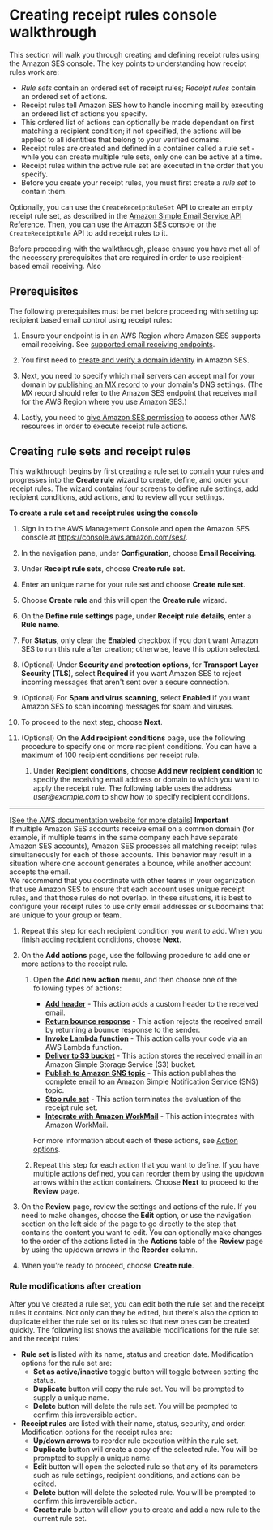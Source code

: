 # Creating receipt rules console walkthrough<a name="receiving-email-receipt-rules-console-walkthrough"></a>

This section will walk you through creating and defining receipt rules using the Amazon SES console\. The key points to understanding how receipt rules work are:
+ *Rule sets* contain an ordered set of receipt rules; *Receipt rules* contain an ordered set of actions\.
+ Receipt rules tell Amazon SES how to handle incoming mail by executing an ordered list of actions you specify\.
+ This ordered list of actions can optionally be made dependant on first matching a recipient condition; if not specified, the actions will be applied to all identities that belong to your verified domains\.
+ Receipt rules are created and defined in a container called a rule set \- while you can create multiple rule sets, only one can be active at a time\.
+ Receipt rules within the active rule set are executed in the order that you specify\.
+ Before you create your receipt rules, you must first create a *rule set* to contain them\.

Optionally, you can use the `CreateReceiptRuleSet` API to create an empty receipt rule set, as described in the [Amazon Simple Email Service API Reference](https://docs.aws.amazon.com/ses/latest/APIReference/API_CreateReceiptRuleSet.html)\. Then, you can use the Amazon SES console or the `CreateReceiptRule` API to add receipt rules to it\.

Before proceeding with the walkthrough, please ensure you have met all of the necessary prerequisites that are required in order to use recipient\-based email receiving\. Also

## Prerequisites<a name="receipt-rules-prerequisites"></a>

The following prerequisites must be met before proceeding with setting up recipient based email control using receipt rules: 

1. Ensure your endpoint is in an AWS Region where Amazon SES supports email receiving\. See [supported email receiving endpoints](regions.md#region-receive-email)\.

1. You first need to [create and verify a domain identity](verify-addresses-and-domains.md) in Amazon SES\.

1. Next, you need to specify which mail servers can accept mail for your domain by [publishing an MX record](receiving-email-mx-record.md) to your domain's DNS settings\. \(The MX record should refer to the Amazon SES endpoint that receives mail for the AWS Region where you use Amazon SES\.\)

1. Lastly, you need to [give Amazon SES permission](receiving-email-permissions.md) to access other AWS resources in order to execute receipt rule actions\.

## Creating rule sets and receipt rules<a name="receipt-rules-create-rule-settings"></a>

This walkthrough begins by first creating a rule set to contain your rules and progresses into the **Create rule** wizard to create, define, and order your receipt rules\. The wizard contains four screens to define rule settings, add recipient conditions, add actions, and to review all your settings\.

**To create a rule set and receipt rules using the console**

1. Sign in to the AWS Management Console and open the Amazon SES console at [https://console\.aws\.amazon\.com/ses/](https://console.aws.amazon.com/ses/)\.

1. In the navigation pane, under **Configuration**, choose **Email Receiving**\.

1. Under **Receipt rule sets**, choose **Create rule set**\.

1. Enter an unique name for your rule set and choose **Create rule set**\.

1. Choose **Create rule** and this will open the **Create rule** wizard\.

1. On the **Define rule settings** page, under **Receipt rule details**, enter a **Rule name**\.

1. For **Status**, only clear the **Enabled** checkbox if you don't want Amazon SES to run this rule after creation; otherwise, leave this option selected\.

1. \(Optional\) Under **Security and protection options**, for **Transport Layer Security \(TLS\)**, select **Required** if you want Amazon SES to reject incoming messages that aren't sent over a secure connection\.

1. \(Optional\) For **Spam and virus scanning**, select **Enabled** if you want Amazon SES to scan incoming messages for spam and viruses\.

1. To proceed to the next step, choose **Next**\.

1. \(Optional\) On the **Add recipient conditions** page, use the following procedure to specify one or more recipient conditions\. You can have a maximum of 100 recipient conditions per receipt rule\.

   1. Under **Recipient conditions**, choose **Add new recipient condition** to specify the receiving email address or domain to which you want to apply the receipt rule\. The following table uses the address *user@example\.com* to show how to specify recipient conditions\.   
****    
[\[See the AWS documentation website for more details\]](http://docs.aws.amazon.com/ses/latest/dg/receiving-email-receipt-rules-console-walkthrough.html)
**Important**  
If multiple Amazon SES accounts receive email on a common domain \(for example, if multiple teams in the same company each have separate Amazon SES accounts\), Amazon SES processes all matching receipt rules simultaneously for each of those accounts\. This behavior may result in a situation where one account generates a bounce, while another account accepts the email\.  
We recommend that you coordinate with other teams in your organization that use Amazon SES to ensure that each account uses unique receipt rules, and that those rules do not overlap\. In these situations, it is best to configure your receipt rules to use only email addresses or subdomains that are unique to your group or team\.

   1. Repeat this step for each recipient condition you want to add\. When you finish adding recipient conditions, choose **Next**\.

1. On the **Add actions** page, use the following procedure to add one or more actions to the receipt rule\.

   1. Open the **Add new action** menu, and then choose one of the following types of actions:
      + **[Add header](receiving-email-action-add-header.md)** \- This action adds a custom header to the received email\.
      + **[Return bounce response](receiving-email-action-bounce.md)** \- This action rejects the received email by returning a bounce response to the sender\.
      + **[Invoke Lambda function](receiving-email-action-lambda.md)** \- This action calls your code via an AWS Lambda function\.
      + **[Deliver to S3 bucket](receiving-email-action-s3.md)** \- This action stores the received email in an Amazon Simple Storage Service \(S3\) bucket\.
      + **[Publish to Amazon SNS topic](receiving-email-action-sns.md)** \- This action publishes the complete email to an Amazon Simple Notification Service \(SNS\) topic\.
      + **[Stop rule set](receiving-email-action-stop.md)** \- This action terminates the evaluation of the receipt rule set\.
      + **[Integrate with Amazon WorkMail](receiving-email-action-workmail.md)** \- This action integrates with Amazon WorkMail\.

      For more information about each of these actions, see [Action options](receiving-email-action.md)\.

   1. Repeat this step for each action that you want to define\. If you have multiple actions defined, you can reorder them by using the up/down arrows within the action containers\. Choose **Next** to proceed to the **Review** page\.

1. On the **Review** page, review the settings and actions of the rule\. If you need to make changes, choose the **Edit** option, or use the navigation section on the left side of the page to go directly to the step that contains the content you want to edit\. You can optionally make changes to the order of the actions listed in the **Actions** table of the **Review** page by using the up/down arrows in the **Reorder** column\.

1. When you’re ready to proceed, choose **Create rule**\.

### Rule modifications after creation<a name="receipt-rules-post-modifications"></a>

After you've created a rule set, you can edit both the rule set and the receipt rules it contains\. Not only can they be edited, but there's also the option to duplicate either the rule set or its rules so that new ones can be created quickly\. The following list shows the available modifications for the rule set and the receipt rules:
+ **Rule set** is listed with its name, status and creation date\. Modification options for the rule set are:
  + **Set as active/inactive** toggle button will toggle between setting the status\.
  + **Duplicate** button will copy the rule set\. You will be prompted to supply a unique name\.
  + **Delete** button will delete the rule set\. You will be prompted to confirm this irreversible action\.
+ **Receipt rules** are listed with their name, status, security, and order\. Modification options for the receipt rules are:
  + **Up/down arrows** to reorder rule execution within the rule set\.
  + **Duplicate** button will create a copy of the selected rule\. You will be prompted to supply a unique name\.
  + **Edit** button will open the selected rule so that any of its parameters such as rule settings, recipient conditions, and actions can be edited\.
  + **Delete** button will delete the selected rule\. You will be prompted to confirm this irreversible action\.
  + **Create rule** button will allow you to create and add a new rule to the current rule set\.